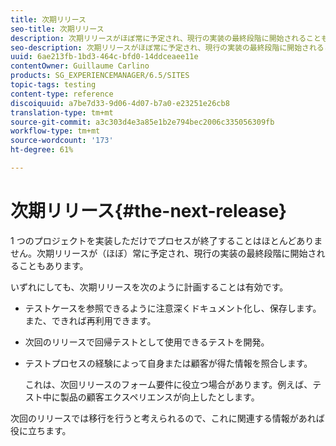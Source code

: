 ```yaml
---
title: 次期リリース
seo-title: 次期リリース
description: 次期リリースがほぼ常に予定され、現行の実装の最終段階に開始されることもあります
seo-description: 次期リリースがほぼ常に予定され、現行の実装の最終段階に開始されることもあります
uuid: 6ae213fb-1bd3-464c-bfd0-14ddceaee11e
contentOwner: Guillaume Carlino
products: SG_EXPERIENCEMANAGER/6.5/SITES
topic-tags: testing
content-type: reference
discoiquuid: a7be7d33-9d06-4d07-b7a0-e23251e26cb8
translation-type: tm+mt
source-git-commit: a3c303d4e3a85e1b2e794bec2006c335056309fb
workflow-type: tm+mt
source-wordcount: '173'
ht-degree: 61%

---
```



# 次期リリース{#the-next-release}

1 つのプロジェクトを実装しただけでプロセスが終了することはほとんどありません。次期リリースが（ほぼ）常に予定され、現行の実装の最終段階に開始されることもあります。

いずれにしても、次期リリースを次のように計画することは有効です。

* テストケースを参照できるように注意深くドキュメント化し、保存します。また、できれば再利用できます。
* 次回のリリースで回帰テストとして使用できるテストを開発。
* テストプロセスの経験によって自身または顧客が得た情報を照合します。

   これは、次回リリースのフォーム要件に役立つ場合があります。例えば、テスト中に製品の顧客エクスペリエンスが向上したとします。

次回のリリースでは移行を行うと考えられるので、これに関連する情報があれば役に立ちます。
